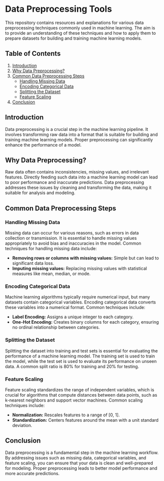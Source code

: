 # Data Preprocessing Tools

This repository contains resources and explanations for various data preprocessing techniques commonly used in machine learning. The aim is to provide an understanding of these techniques and how to apply them to prepare datasets for building and training machine learning models.

## Table of Contents

1. [Introduction](#introduction)
2. [Why Data Preprocessing?](#why-data-preprocessing)
3. [Common Data Preprocessing Steps](#common-data-preprocessing-steps)
   - [Handling Missing Data](#handling-missing-data)
   - [Encoding Categorical Data](#encoding-categorical-data)
   - [Splitting the Dataset](#splitting-the-dataset)
   - [Feature Scaling](#feature-scaling)
4. [Conclusion](#conclusion)

## Introduction

Data preprocessing is a crucial step in the machine learning pipeline. It involves transforming raw data into a format that is suitable for building and training machine learning models. Proper preprocessing can significantly enhance the performance of a model.

## Why Data Preprocessing?

Raw data often contains inconsistencies, missing values, and irrelevant features. Directly feeding such data into a machine learning model can lead to poor performance and inaccurate predictions. Data preprocessing addresses these issues by cleaning and transforming the data, making it suitable for analysis and modeling.

## Common Data Preprocessing Steps

### Handling Missing Data

Missing data can occur for various reasons, such as errors in data collection or transmission. It is essential to handle missing values appropriately to avoid bias and inaccuracies in the model. Common techniques for handling missing data include:

- **Removing rows or columns with missing values:** Simple but can lead to significant data loss.
- **Imputing missing values:** Replacing missing values with statistical measures like mean, median, or mode.

### Encoding Categorical Data

Machine learning algorithms typically require numerical input, but many datasets contain categorical variables. Encoding categorical data converts these variables into a numerical format. Common techniques include:

- **Label Encoding:** Assigns a unique integer to each category.
- **One-Hot Encoding:** Creates binary columns for each category, ensuring no ordinal relationship between categories.

### Splitting the Dataset

Splitting the dataset into training and test sets is essential for evaluating the performance of a machine learning model. The training set is used to train the model, while the test set is used to evaluate its performance on unseen data. A common split ratio is 80% for training and 20% for testing.

### Feature Scaling

Feature scaling standardizes the range of independent variables, which is crucial for algorithms that compute distances between data points, such as k-nearest neighbors and support vector machines. Common scaling techniques include:

- **Normalization:** Rescales features to a range of [0, 1].
- **Standardization:** Centers features around the mean with a unit standard deviation.

## Conclusion

Data preprocessing is a fundamental step in the machine learning workflow. By addressing issues such as missing data, categorical variables, and feature scaling, you can ensure that your data is clean and well-prepared for modeling. Proper preprocessing leads to better model performance and more accurate predictions.